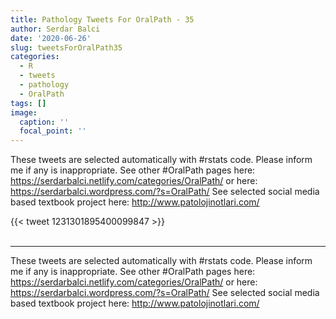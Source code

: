 ```yaml
---
title: Pathology Tweets For OralPath - 35
author: Serdar Balci
date: '2020-06-26'
slug: tweetsForOralPath35
categories:
  - R
  - tweets
  - pathology
  - OralPath
tags: []
image:
  caption: ''
  focal_point: ''
---
```



These tweets are selected automatically with #rstats code. Please inform me if any is inappropriate.
See other #OralPath pages here: https://serdarbalci.netlify.com/categories/OralPath/  or here: https://serdarbalci.wordpress.com/?s=OralPath/ 
See selected social media based textbook project here: http://www.patolojinotlari.com/

{{< tweet 1231301895400099847 >}}
<br>
<br>
<hr>


These tweets are selected automatically with #rstats code. Please inform me if any is inappropriate.
See other #OralPath pages here: https://serdarbalci.netlify.com/categories/OralPath/  or here: https://serdarbalci.wordpress.com/?s=OralPath/ 
See selected social media based textbook project here: http://www.patolojinotlari.com/
